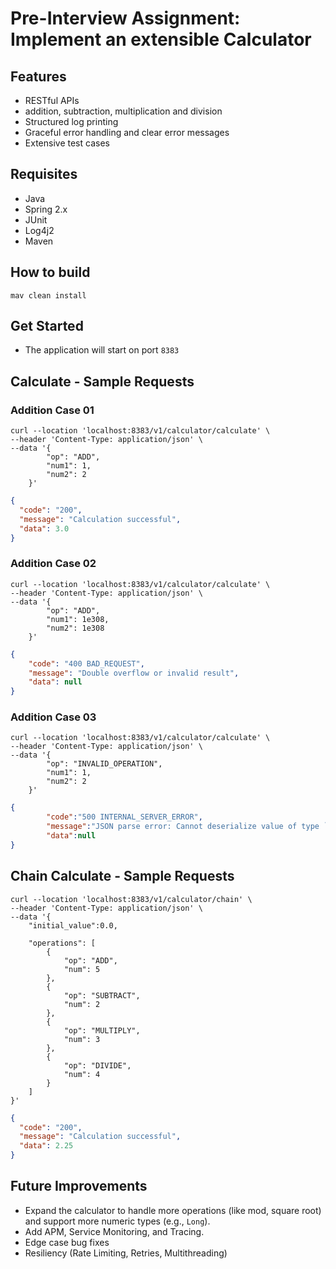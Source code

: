 # Pre-Interview Assignment: Implement an extensible Calculator

## Features
- RESTful APIs
- addition, subtraction, multiplication and division
- Structured log printing
- Graceful error handling and clear error messages
- Extensive test cases

## Requisites
- Java
- Spring 2.x
- JUnit
- Log4j2
- Maven

## How to build
```mav clean install```

## Get Started
- The application will start on port `8383`

## Calculate - Sample Requests

### Addition Case 01
```shell
curl --location 'localhost:8383/v1/calculator/calculate' \
--header 'Content-Type: application/json' \
--data '{
        "op": "ADD",
        "num1": 1,
        "num2": 2
    }'
```

```json
{
  "code": "200",
  "message": "Calculation successful",
  "data": 3.0
}
```
### Addition Case 02
```shell
curl --location 'localhost:8383/v1/calculator/calculate' \
--header 'Content-Type: application/json' \
--data '{
        "op": "ADD",
        "num1": 1e308,
        "num2": 1e308
    }'
```

```json
{
    "code": "400 BAD_REQUEST",
    "message": "Double overflow or invalid result",
    "data": null
}
```

### Addition Case 03

```shell
curl --location 'localhost:8383/v1/calculator/calculate' \
--header 'Content-Type: application/json' \
--data '{
        "op": "INVALID_OPERATION",
        "num1": 1,
        "num2": 2
    }'
```

```json
{
        "code":"500 INTERNAL_SERVER_ERROR",
        "message":"JSON parse error: Cannot deserialize value of type `com.ebay.calculator.dto.Operation` from String \"INVALID_OPERATION\": not one of the values accepted for Enum class: [ADD, MULTIPLY, DIVIDE, SUBTRACT]; nested exception is com.fasterxml.jackson.databind.exc.InvalidFormatException: Cannot deserialize value of type `com.ebay.calculator.dto.Operation` from String \"INVALID_OPERATION\": not one of the values accepted for Enum class: [ADD, MULTIPLY, DIVIDE, SUBTRACT]\n at [Source: (org.springframework.util.StreamUtils$NonClosingInputStream); line: 2, column: 15] (through reference chain: com.ebay.calculator.dto.OperationRequest[\"op\"])",
        "data":null
}
```

## Chain Calculate - Sample Requests

```shell
curl --location 'localhost:8383/v1/calculator/chain' \
--header 'Content-Type: application/json' \
--data '{
    "initial_value":0.0,
    
    "operations": [
        {
            "op": "ADD",
            "num": 5
        },
        {
            "op": "SUBTRACT",
            "num": 2
        },
        {
            "op": "MULTIPLY",
            "num": 3
        },
        {
            "op": "DIVIDE",
            "num": 4
        }
    ]
}'
```

```json
{
  "code": "200",
  "message": "Calculation successful",
  "data": 2.25
}
```

## Future Improvements
- Expand the calculator to handle more operations (like mod, square root) and support more numeric types (e.g., `Long`).
- Add APM, Service Monitoring, and Tracing.
- Edge case bug fixes
- Resiliency (Rate Limiting, Retries, Multithreading)

